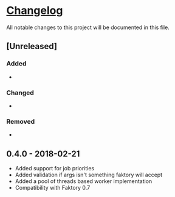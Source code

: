 # [Changelog](https://github.com/cdrx/faktory_worker_python/releases)

All notable changes to this project will be documented in this file.

## [Unreleased]

### Added
-

### Changed
-

### Removed
-


## 0.4.0 - 2018-02-21

- Added support for job priorities
- Added validation if args isn't something faktory will accept
- Added a pool of threads based worker implementation
- Compatibility with Faktory 0.7
